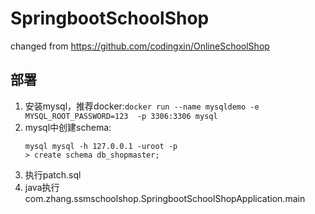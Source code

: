 # SpringbootSchoolShop
changed from https://github.com/codingxin/OnlineSchoolShop

## 部署
1. 安装mysql，推荐docker:`docker run --name mysqldemo -e MYSQL_ROOT_PASSWORD=123  -p 3306:3306 mysql`
2. mysql中创建schema:
   ```
   mysql mysql -h 127.0.0.1 -uroot -p
   > create schema db_shopmaster;
   ```
3. 执行patch.sql
4. java执行com.zhang.ssmschoolshop.SpringbootSchoolShopApplication.main
